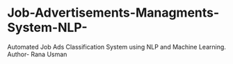 # Job-Advertisements-Managments-System-NLP-
Automated Job Ads Classification System using NLP and Machine Learning.
Author- Rana Usman
